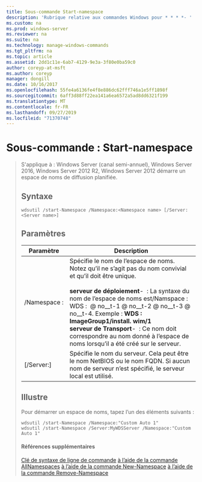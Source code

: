 ```yaml
---
title: Sous-commande Start-namespace
description: 'Rubrique relative aux commandes Windows pour * * * *- '
ms.custom: na
ms.prod: windows-server
ms.reviewer: na
ms.suite: na
ms.technology: manage-windows-commands
ms.tgt_pltfrm: na
ms.topic: article
ms.assetid: 2dd1c11e-6ab7-4129-9e3a-3f80e0ba59c0
author: coreyp-at-msft
ms.author: coreyp
manager: dongill
ms.date: 10/16/2017
ms.openlocfilehash: 55fe4a6136fe4f8e886dc62fff746a1e5ff1898f
ms.sourcegitcommit: 6aff3d88ff22ea141a6ea6572a5ad8dd6321f199
ms.translationtype: MT
ms.contentlocale: fr-FR
ms.lasthandoff: 09/27/2019
ms.locfileid: "71370748"
---
```

# <a name="subcommand-start-namespace"></a>Sous-commande : Start-namespace

> S'applique à : Windows Server (canal semi-annuel), Windows Server 2016, Windows Server 2012 R2, Windows Server 2012 démarre un espace de noms de diffusion planifiée.
> ## <a name="syntax"></a>Syntaxe
> ```
> wdsutil /start-Namespace /Namespace:<Namespace name> [/Server:<Server name>]
> ```
> ## <a name="parameters"></a>Paramètres
> 
> |          Paramètre          |                                                                                                                                                                                             Description                                                                                                                                                                                             |
> |-----------------------------|-----------------------------------------------------------------------------------------------------------------------------------------------------------------------------------------------------------------------------------------------------------------------------------------------------------------------------------------------------------------------------------------------------|
> | /Namespace : <Namespace name> | Spécifie le nom de l’espace de noms. Notez qu’il ne s’agit pas du nom convivial et qu’il doit être unique.<br /><br />**serveur de déploiement**-    : La syntaxe du nom de l’espace de noms est/Namspace : WDS : <Image group> @ no__t-1 @ no__t-2 @ no__t-3 @ no__t-4. Exemple : **WDS : ImageGroup1/install. wim/1**<br />**serveur de Transport**-    : Ce nom doit correspondre au nom donné à l’espace de noms lorsqu’il a été créé sur le serveur. |
> |   [/Server:<Server name>]   |                                                                                                           Spécifie le nom du serveur. Cela peut être le nom NetBIOS ou le nom FQDN. Si aucun nom de serveur n’est spécifié, le serveur local est utilisé.                                                                                                           |
> 
> ## <a name="BKMK_examples"></a>Illustre
> Pour démarrer un espace de noms, tapez l’un des éléments suivants :
> ```
> wdsutil /start-Namespace /Namespace:"Custom Auto 1"
> wdsutil /start-Namespace /Server:MyWDSServer /Namespace:"Custom Auto 1"
> ```
> #### <a name="additional-references"></a>Références supplémentaires
> [Clé de syntaxe de ligne de commande](command-line-syntax-key.md)
> [à l’aide de la commande AllNamespaces](using-the-get-allnamespaces-command.md)
> [à l’aide de la commande New-Namespace](using-the-new-namespace-command.md)
> [à l’aide de la commande Remove-Namespace](using-the-remove-namespace-command.md)
